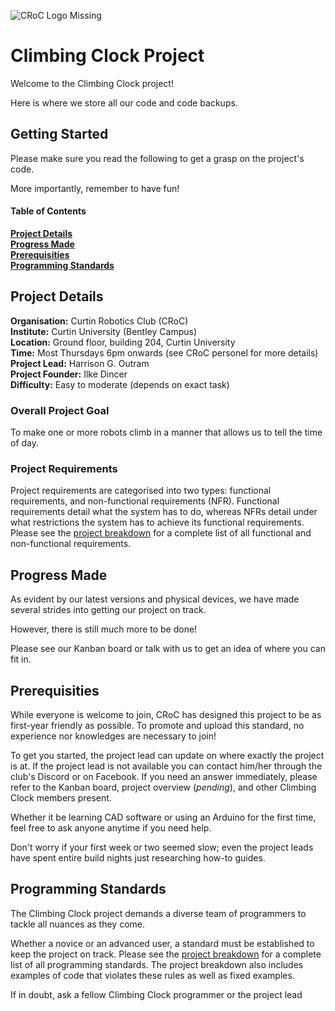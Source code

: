 ![*CRoC Logo Missing*](https://github.com/curtinrobotics/ClimbingClock/blob/master/CRoC_docs/CRoC_Logo_with_Text_Medium_Quality.png "CRoC Logo")

# Climbing Clock Project

Welcome to the Climbing Clock project!

Here is where we store all our code and code backups.

## Getting Started

Please make sure you read the following to get a grasp on the project's code.

More importantly, remember to have fun!

#### Table of Contents

**[Project Details](#project-details)**<br>
**[Progress Made](#progress-made)**<br>
**[Prerequisities](#prerequisities)**<br>
**[Programming Standards](#programming-standards)**<br>


## Project Details

**Organisation:** Curtin Robotics Club (CRoC)<br>
**Institute:** Curtin University (Bentley Campus)<br>
**Location:** Ground floor, building  204, Curtin University<br>
**Time:** Most Thursdays 6pm onwards (see CRoC personel for more details)<br>
**Project Lead:** Harrison G. Outram<br>
**Project Founder:** Ilke Dincer<br>
**Difficulty:** Easy to moderate (depends on exact task)

### Overall Project Goal

To make one or more robots climb in a manner that allows us to tell the time of day.

### Project Requirements

Project requirements are categorised into two types: functional requirements, and non-functional requirements (NFR). Functional requirements detail what the system has to do, whereas NFRs detail under what restrictions the system has to achieve its functional requirements. Please see the [project breakdown](https://github.com/curtinrobotics/ClimbingClock/blob/documentation/project_doc/(v0.1)%20Climbing%20Clock%20Project%20Breakdown.pdf) for a complete list of all functional and non-functional requirements.

## Progress Made

As evident by our latest versions and physical devices, we have made several strides into getting our project on track.

However, there is still much more to be done!

Please see our Kanban board or talk with us to get an idea of where you can fit in.

## Prerequisities

While everyone is welcome to join, CRoC has designed this project to be as first-year friendly as possible.
To promote and upload this standard, no experience nor knowledges are necessary to join!

To get you started, the project lead can update on where exactly the project is at. If the project lead is not available you can contact him/her through the club's Discord or on Facebook. If you need an answer immediately, please refer to the Kanban board, project overview (*pending*), and other Climbing Clock members present.

Whether it be learning CAD software or using an Arduino for the first time, feel free to ask anyone anytime if you need help.

Don't worry if your first week or two seemed slow; even the project leads have spent entire build nights just researching how-to guides.

## Programming Standards

The Climbing Clock project demands a diverse team of programmers to tackle all nuances as they come.

Whether a novice or an advanced user, a standard must be established to keep the project on track. Please see the [project breakdown](https://github.com/curtinrobotics/ClimbingClock/blob/documentation/project_doc/(v0.1)%20Climbing%20Clock%20Project%20Breakdown.pdf) for a complete list of all programming standards. The project breakdown also includes examples of code that violates these rules as well as fixed examples.

If in doubt, ask a fellow Climbing Clock programmer or the project lead
